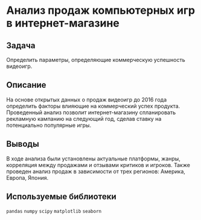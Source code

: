 # Анализ продаж компьютерных игр в интернет-магазине

## Задача

Определить параметры, определяющие коммерческую успешность видеоигр.

## Описание

На основе открытых данных о продаж видеоигр до 2016 года определить 
факторы влияющие на коммерческий успех продукта. Проведенный анализ 
позволит интернет-магазину спланировать рекламную кампанию на следующий год, 
сделав ставку на потенциально популярные игры.

## Выводы

В ходе анализа были установлены актуальные платформы, жанры, 
корреляция между продажами и отзывами критиков и игроков.
Также проведен анализ продаж в зависимости от трех регионов: 
Америка, Европа, Япония.

## Используемые библиотеки
`pandas`
`numpy`
`scipy`
`matplotlib`
`seaborn`
